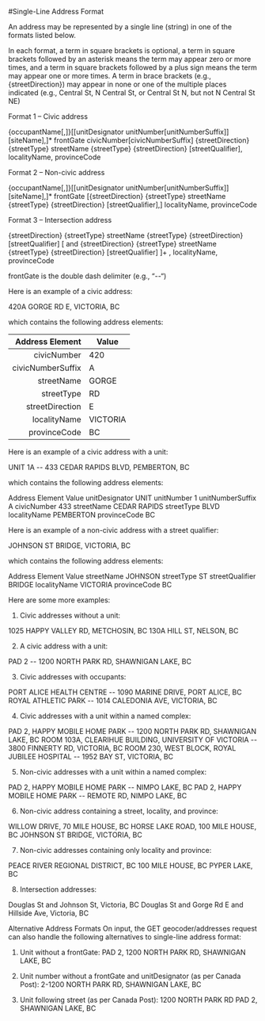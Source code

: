 #Single-Line Address Format

An address may be represented by a single line (string) in one of the formats listed below. 

In each format, a term in square brackets is optional, a term in square brackets followed by an asterisk means the term may appear zero or more times, and a term in square brackets followed by a plus sign means the term may appear one or more times.  A term in brace brackets (e.g., {streetDirection}) may appear in none or one of the multiple places indicated (e.g., Central St, N Central St, or Central St N, but not N Central St NE)

Format 1 – Civic address

{occupantName[,]}[[unitDesignator unitNumber[unitNumberSuffix]] [siteName],]* frontGate civicNumber[civicNumberSuffix] {streetDirection} {streetType} streetName {streetType} {streetDirection} [streetQualifier], localityName, provinceCode


Format 2 – Non-civic address

{occupantName[,]}[[unitDesignator unitNumber[unitNumberSuffix]] [siteName],]* frontGate [{streetDirection} {streetType} streetName {streetType} {streetDirection} [streetQualifier],] localityName, provinceCode


Format 3 – Intersection address

{streetDirection} {streetType} streetName {streetType} {streetDirection} [streetQualifier] [ and {streetDirection} {streetType} streetName {streetType} {streetDirection} [streetQualifier] ]+ , localityName, provinceCode


frontGate is the double dash delimiter (e.g., “--“) 

Here is an example of a civic address:

420A GORGE RD E, VICTORIA, BC

which contains the following address elements:

Address Element |	Value
----: | -----------
civicNumber |	420
civicNumberSuffix |	A
streetName |	GORGE
streetType |	RD
streetDirection |	E
localityName |	VICTORIA
provinceCode |	BC


Here is an example of a civic address with a unit:

UNIT 1A -- 433 CEDAR RAPIDS BLVD, PEMBERTON, BC 

which contains the following address elements:

Address Element	Value
unitDesignator	UNIT
unitNumber	1
unitNumberSuffix	A
civicNumber	433
streetName	CEDAR RAPIDS
streetType	BLVD
localityName	PEMBERTON
provinceCode	BC


Here is an example of a non-civic address with a street qualifier:

JOHNSON ST BRIDGE, VICTORIA, BC 

which contains the following address elements:

Address Element	Value
streetName	JOHNSON
streetType	ST
streetQualifier	BRIDGE
localityName	VICTORIA
provinceCode	BC


Here are some more examples: 

1.	Civic addresses without a unit: 

1025 HAPPY VALLEY RD, METCHOSIN, BC 
130A HILL ST, NELSON, BC 

2.	A civic address with a unit: 

PAD 2 -- 1200 NORTH PARK RD, SHAWNIGAN LAKE, BC 

3.	Civic addresses with occupants: 

PORT ALICE HEALTH CENTRE -- 1090 MARINE DRIVE, PORT ALICE, BC 
ROYAL ATHLETIC PARK -- 1014 CALEDONIA AVE, VICTORIA, BC 

4.	Civic addresses with a unit within a named complex: 

PAD 2, HAPPY MOBILE HOME PARK -- 1200 NORTH PARK RD, SHAWNIGAN LAKE, BC 
ROOM 103A, CLEARIHUE BUILDING, UNIVERSITY OF VICTORIA -- 3800 FINNERTY RD, VICTORIA, BC 
ROOM 230, WEST BLOCK, ROYAL JUBILEE HOSPITAL -- 1952 BAY ST, VICTORIA, BC 

5.	Non-civic addresses with a unit within a named complex: 

PAD 2, HAPPY MOBILE HOME PARK -- NIMPO LAKE, BC 
PAD 2, HAPPY MOBILE HOME PARK -- REMOTE RD, NIMPO LAKE, BC 


6.	Non-civic address containing a street, locality, and  province: 

WILLOW DRIVE, 70 MILE HOUSE, BC 
HORSE LAKE ROAD, 100 MILE HOUSE, BC
JOHNSON ST BRIDGE, VICTORIA, BC 

7.	Non-civic addresses containing only  locality and province: 

PEACE RIVER REGIONAL DISTRICT, BC 
100 MILE HOUSE, BC 
PYPER LAKE, BC 

8.	Intersection addresses: 

Douglas St and Johnson St, Victoria, BC
Douglas St and Gorge Rd E and Hillside Ave, Victoria, BC

 
Alternative Address Formats
On input, the GET geocoder/addresses request can also handle the following alternatives to single-line address format:

1.	Unit without a frontGate:
PAD 2, 1200 NORTH PARK RD, SHAWNIGAN LAKE, BC 

2.	Unit number without a frontGate and unitDesignator (as per Canada Post):
2-1200 NORTH PARK RD, SHAWNIGAN LAKE, BC 

3.	Unit following street (as per Canada Post):
1200 NORTH PARK RD PAD 2, SHAWNIGAN LAKE, BC 

